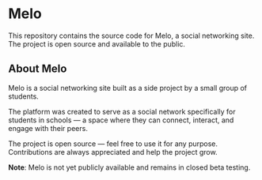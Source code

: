 # Melo
This repository contains the source code for Melo, a social networking site. The project is open source and available to the public.

## About Melo

Melo is a social networking site built as a side project by a small group of students.

The platform was created to serve as a social network specifically for students in schools — a space where they can connect, interact, and engage with their peers.

The project is open source — feel free to use it for any purpose. Contributions are always appreciated and help the project grow.

__Note__: Melo is not yet publicly available and remains in closed beta testing.
